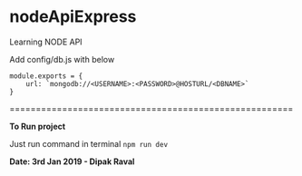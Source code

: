 # nodeApiExpress

Learning NODE API

Add config/db.js
with below

```
module.exports = {
    url: `mongodb://<USERNAME>:<PASSWORD>@HOSTURL/<DBNAME>`
}
```

======================================================

**To Run project**

Just run command in terminal
`npm run dev`

**Date: 3rd Jan 2019 - Dipak Raval**
